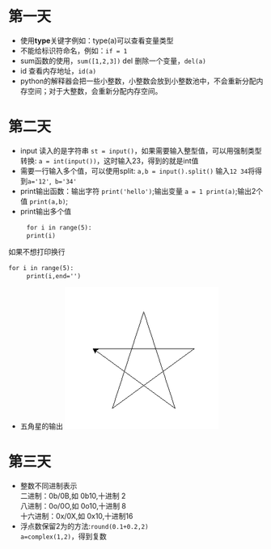 # 第一天
- 使用**type**关键字例如：type(a)可以查看变量类型
- 不能给标识符命名，例如：`if = 1`
- sum函数的使用，`sum([1,2,3])` del 删除一个变量，`del(a)`
- id 查看内存地址，`id(a)`
- python的解释器会把一些小整数，小整数会放到小整数池中，不会重新分配内存空间；对于大整数，会重新分配内存空间。
# 第二天
- input 读入的是字符串
`st = input()`，如果需要输入整型值，可以用强制类型转换: `a = int(input())`，这时输入23，得到的就是int值
- 需要一行输入多个值，可以使用split: `a,b = input().split()` 输入`12 34`将得到`a='12'`,` b='34'` 
- print输出函数：输出字符 `print('hello')`;输出变量 `a = 1 print(a)`;输出2个值 `print(a,b)`;
- print输出多个值
```
     for i in range(5):
     print(i)
```
如果不想打印换行
```
for i in range(5):
     print(i,end='')
```
- 五角星的输出
![五角星](https://github.com/hablee/pythonLearning/blob/master/图片/五角星.png)
# 第三天
- 整数不同进制表示  
二进制：0b/0B,如 0b10,十进制 2  
八进制：0o/0O,如 0o10,十进制 8  
十六进制：0x/0X,如 0x10,十进制16  
- 浮点数保留2为的方法:`round(0.1+0.2,2)`  
`a=complex(1,2)`，得到复数
